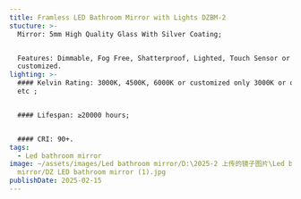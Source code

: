 ```yaml
---
title: Framless LED Bathroom Mirror with Lights DZBM-2
stucture: >-
  Mirror: 5mm High Quality Glass With Silver Coating;


  Features: Dimmable, Fog Free, Shatterproof, Lighted, Touch Sensor or
  customized.
lighting: >-
  #### Kelvin Rating: 3000K, 4500K, 6000K or customized only 3000K or only 4000K
  etc ;


  #### Lifespan: ≥20000 hours;


  #### CRI: 90+.
tags:
  - Led bathroom mirror
image: ~/assets/images/Led bathroom mirror/D:\2025-2 上传的镜子图片\Led bathroom
  mirror/DZ LED bathroom mirror (1).jpg
publishDate: 2025-02-15
---
```

